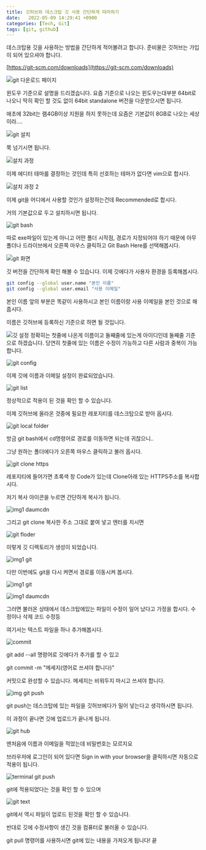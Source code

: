 ```yaml
---
title: 깃허브와 데스크탑 깃 사용 간단하게 따라하기
date:   2022-05-09 14:29:41 +0900
categories: [Tech, Git]
tags: [git, github]
---
```


데스크탑용 깃을 사용하는 방법을 간단하게 적어볼려고 합니다. 준비물은 깃허브는 가입이 되어 있으셔야 합니다.

[https://git-scm.com/downloads](https://git-scm.com/downloads)

![git 다운로드 페이지](https://user-images.githubusercontent.com/85277660/210137252-6c7bc2a2-aecf-4da1-8dae-34cf5dd72de3.png)

윈도우 기준으로 설명을 드리겠습니다. 요즘 기준으로 나오는 윈도우는대부분 64bit로 나오니 딱히 확인 할 것도 없이 64bit standalone 버전을 다운받으시면 됩니다.

애초에 32bit는 램4GB이상 지원을 하지 못하는데 요즘은 기본값이 8GB로 나오는 세상이라....

![git 설치](https://user-images.githubusercontent.com/85277660/210137258-74a0cf2f-ee18-40d0-a140-68e9e1a1ed8f.png)

쭉 넘기시면 됩니다.

![설치 과정](https://user-images.githubusercontent.com/85277660/210137274-59b1ba53-e70e-471c-b222-d8162a334bb4.png)

이제 에디터 테마를 결정하는 것인데 특히 선호하는 테마가 없다면 vim으로 합시다.

![설치 과정 2](https://user-images.githubusercontent.com/85277660/210137279-6cdfb7fa-5fed-4017-84a5-385123b7066e.png)

이제 git을 어디에서 사용할 것인가 설정하는건데 Recommended로 합시다.

거의 기본값으로 두고 설치하시면 됩니다.

![git bash](https://user-images.githubusercontent.com/85277660/210137286-daea022d-ece8-476e-a336-bcc33336d22d.png)


따로 exe파일이 있는게 아니고 어떤 폴더 시작점, 경로가 지정되어야 하기 때문에 아무 폴더나 드라이브에서 오른쪽 마우스 클릭하고 Git Bash Here를 선택해봅시다.

 ![git 화면](https://user-images.githubusercontent.com/85277660/210137296-dc056e5b-7114-403a-bfd0-767ff8408095.png)

깃 버전을 간단하게 확인 해볼 수 있습니다. 이제 깃에다가 사용자 환경을 등록해봅시다.

```bash
git config --global user.name "본인 이름"
git config --global user.email "사용 이메일"
```

본인 이름 앞의 부분은 똑같이 사용하시고 본인 이름이랑 사용 이메일을 본인 것으로 해줍시다.

이름은 깃허브에 등록하신 기준으로 하면 될 것입니다.

![깃 설정](https://user-images.githubusercontent.com/85277660/210137300-c0ab4b07-4f2a-4332-b7f3-dc10dce6dfbb.png)
정확히는 첫줄에 나온게 이름이고 둘째줄에 있는게 아이디인데 둘째줄 기준으로 하겠습니다.
당연히 첫줄에 있는 이름은 수정이 가능하고 다른 사람과 중복이 가능합니다.

![git config](https://user-images.githubusercontent.com/85277660/210137311-b19d16c4-c8cb-49c6-821b-54126e138b94.png)

이제 깃에 이름과 이메일 설정이 완료되었습니다.

![git list](https://user-images.githubusercontent.com/85277660/210137318-c8f18fdb-a77b-479e-8fb7-805445d202b0.png)


정상적으로 적용이 된 것을 확인 할 수 있습니다.

이제 깃허브에 올라온 것중에 필요한 레포지티를 데스크탑으로 받아 옵시다.

![git local folder](https://user-images.githubusercontent.com/85277660/210137328-a090aa76-fb00-415f-8eff-ea8e61a26406.png)

방금 git bash에서 cd명령어로 경로를 이동하면 되는데 귀찮으니..

그냥 원하는 폴더에다가 오른쪽 마우스 클릭하고 불러 옵시다.

![git clone https](https://user-images.githubusercontent.com/85277660/210137335-95621ada-7a2e-41c8-9079-82967dadd546.png)

레포지티에 들어가면 초록색 창 Code가 있는데 Clone아래 있는 HTTPS주소를 복사합시다.

저기 복사 아이콘을 누르면 간단하게 복사가 됩니다.

![img1 daumcdn](https://user-images.githubusercontent.com/85277660/210137340-f49a1328-a7b1-42da-90ec-1a4b2ab1a962.png)

그리고 git clone 복사한 주소 그대로 붙여 넣고 엔터를 치시면

![git floder](https://user-images.githubusercontent.com/85277660/210137343-5b7ee40f-a1a8-4047-bd4b-44be64e5e0de.png)

이렇게 깃 디렉토리가 생성이 되었습니다.

![img1 git](https://user-images.githubusercontent.com/85277660/210137356-da4d6ff6-4f01-42ef-828e-a619bcea6e77.png)

다만 이번에도 git을 다시 켜면서 경로를 이동시켜 봅시다.

![img1 git](https://user-images.githubusercontent.com/85277660/210137366-100f8387-81f0-4e85-8009-4601aabd2251.png)

![img1 daumcdn](https://user-images.githubusercontent.com/85277660/210137372-e827e9b2-12d6-4e91-afc4-605d3934c3fa.png)

그러면 불러온 상태에서 데스크탑에있는 파일이 수정이 일어 났다고 가정을 합시다. 수정이나 삭제 코드 수정등

여기서는 텍스트 파일을 하나 추가해봅시다.

![commit](https://user-images.githubusercontent.com/85277660/210137377-0ebefa2b-d01f-4288-8ff3-748baaa56740.png)

git add --all 명령어로 깃에다가 추가를 할 수 있고

git commit -m "메세지(영어로 쓰셔야 합니다)"

커밋으로 완성할 수 있습니다. 메세지는 비워두지 마시고 쓰셔야 합니다.

![img git push](https://user-images.githubusercontent.com/85277660/210137385-366dbd5d-7104-49f8-b463-8538669acd38.png)

git push는 데스크탑에 있는 파일을 깃허브에다가 밀어 넣는다고 생각하시면 됩니다.

이 과정이 끝나면 깃에 업로드가 끝나게 됩니다.

![git hub](https://user-images.githubusercontent.com/85277660/210137395-24692723-f7be-43d2-bdb7-344cb3c5ecf9.png)

맨처음에 이름과 이메일을 적었는데 비밀번호는 모르지요

브라우저에 로그인이 되어 있다면 Sign in with your browser을 클릭하시면 자동으로 적용이 됩니다.

![terminal git push](https://user-images.githubusercontent.com/85277660/210137405-7496d02b-7f5f-4007-bc1b-5788355ba569.png)

git에 적용되었다는 것을 확인 할 수 있으며

![git text](https://user-images.githubusercontent.com/85277660/210137413-60094943-361f-4184-a000-62ad40db55f9.png)

git에서 역시 파일이 업로드 된것을 확인 할 수 있습니다.

반대로 깃에 수정사항이 생긴 것을 컴퓨터로 불러올 수 있습니다.

git pull 명령어를 사용하시면 git에 있는 내용을 가져오게 됩니다! 끝